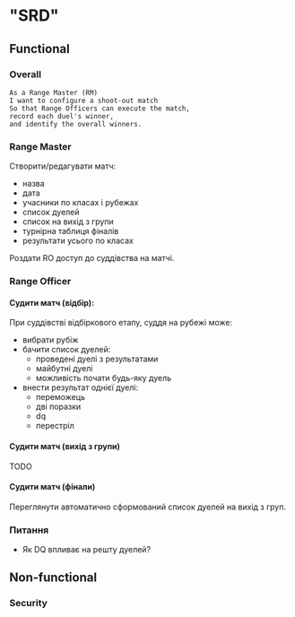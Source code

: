 # "SRD"

## Functional

### Overall

```
As a Range Master (RM)
I want to configure a shoot-out match
So that Range Officers can execute the match,
record each duel's winner,
and identify the overall winners. 
```

### Range Master

Створити/редагувати матч:
- назва
- дата
- учасники по класах і рубежах
- список дуелей
- список на вихід з групи
- турнірна таблиця фіналів
- результати усього по класах

Роздати RO доступ до суддівства на матчі.

### Range Officer

#### Судити матч (відбір):

При суддівстві відбіркового етапу, суддя на рубежі може:
- вибрати рубіж
- бачити список дуелей:
  - проведені дуелі з результатами
  - майбутні дуелі
  - можливість почати будь-яку дуель
- внести результат однієї дуелі:
  - переможець
  - дві поразки
  - dq
  - перестріл

#### Судити матч (вихід з групи)

TODO

#### Судити матч (фінали)

Переглянути автоматично сформований список дуелей на вихід з груп.




### Питання

- Як DQ впливає на решту дуелей?

## Non-functional

### Security